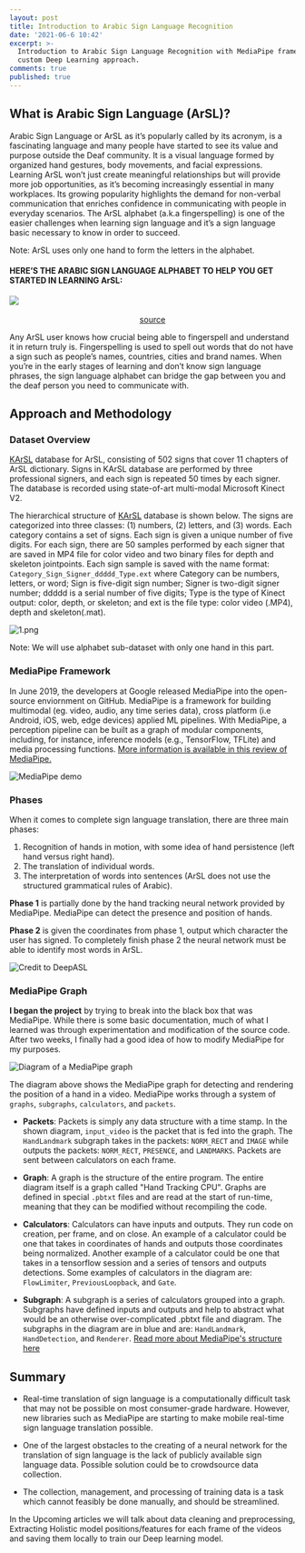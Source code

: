 ```yaml
---
layout: post
title: Introduction to Arabic Sign Language Recognition
date: '2021-06-6 10:42'
excerpt: >-
  Introduction to Arabic Sign Language Recognition with MediaPipe framework and
  custom Deep Learning approach.
comments: true
published: true
---
```


## What is Arabic Sign Language (ArSL)?
Arabic Sign Language or ArSL as it’s popularly called by its acronym, is a fascinating language and many people have started to see its value and purpose outside the Deaf community. It is a visual language formed by organized hand gestures, body movements, and facial expressions. Learning ArSL won’t just create meaningful relationships but will provide more job opportunities, as it’s becoming increasingly essential in many workplaces. Its growing popularity highlights the demand for non-verbal communication that enriches confidence in communicating with people in everyday scenarios. The ArSL alphabet (a.k.a fingerspelling) is one of the easier challenges when learning sign language and it’s a sign language basic necessary to know in order to succeed.

Note: ArSL uses only one hand to form the letters in the alphabet.

#### HERE’S THE ARABIC SIGN LANGUAGE ALPHABET TO HELP YOU GET STARTED IN LEARNING ArSL:
<div class="fig figcenter fighighlight">
  <img src="/img/1-s2.0-S2352340919301283-gr1.jpg">
  <div class="figcaption" style="text-align: center;"><br><a href="https://data.mendeley.com/datasets/y7pckrw6z2/1?fbclid=IwAR0ucbKGH9VdkzI2LccuTnk5wcoMQ0odAKSQkq6wKmG9-cvsDj4hwm9Rnb8">source</a><br>
  </div>
</div>

Any ArSL user knows how crucial being able to fingerspell and understand it in return truly is. Fingerspelling is used to spell out words that do not have a sign such as people’s names, countries, cities and brand names. When you’re in the early stages of learning and don’t know sign language phrases, the sign language alphabet can bridge the gap between you and the deaf person you need to communicate with.


## Approach and Methodology
### Dataset Overview
[KArSL](https://dl.acm.org/doi/10.1145/3423420) database for ArSL, consisting of 502 signs that cover 11 chapters of ArSL dictionary. Signs in KArSL database are performed by three professional signers, and each sign is repeated 50 times by each signer. The database is recorded using state-of-art multi-modal Microsoft Kinect V2.

The hierarchical structure of [KArSL](https://dl.acm.org/doi/10.1145/3423420) database is shown below. The signs are categorized into three classes: (1) numbers, (2) letters, and (3) words. Each category contains a set of signs. Each sign is given a unique number of five digits. For each sign, there are 50 samples performed by each signer that are saved in MP4 file for color video and two binary files for depth and skeleton jointpoints. Each sign sample is saved with the name format: `Category_Sign_Signer_ddddd_Type.ext` where Category can be numbers, letters, or word; Sign is five-digit sign number; Signer is two-digit signer number; ddddd is a serial number of five digits; Type is the type of Kinect output: color, depth, or skeleton; and ext is the file type: color video (.MP4), depth and skeleton(.mat).

![1.png]({{site.baseurl}}/img/1.png)

Note: We will use alphabet sub-dataset with only one hand in this part.

### MediaPipe Framework
In June 2019, the developers at Google released MediaPipe into the open-source enviornment on GitHub. MediaPipe is a framework for building multimodal (eg. video, audio, any time series data), cross platform (i.e Android, iOS, web, edge devices) applied ML pipelines. With MediaPipe, a perception pipeline can be built as a graph of modular components, including, for instance, inference models (e.g., TensorFlow, TFLite) and media processing functions. [More information is available in this review of MediaPipe.](https://github.com/google/mediapipe/)

![MediaPipe demo](https://github.com/AriAlavi/SigNN/blob/master/docs/images/mobile/hand_tracking_3d_android_gpu.gif?raw=true)

### Phases
When it comes to complete sign language translation, there are three main phases:

1. Recognition of hands in motion, with some idea of hand persistence (left hand versus right hand).
1. The translation of individual words.
1. The interpretation of words into sentences (ArSL does not use the structured grammatical rules of Arabic).

**Phase 1** is partially done by the hand tracking neural network provided by MediaPipe. MediaPipe can  detect the presence and position of hands.

**Phase 2** is given the coordinates from phase 1, output which character the user has signed. To completely finish phase 2 the neural network must be able to identify most words in ArSL.

![Credit to DeepASL](https://user-images.githubusercontent.com/49175620/76172748-170c8680-6156-11ea-87d0-2045b5b1e373.png)

### MediaPipe Graph

**I began the project** by trying to break into the black box that was MediaPipe. While there is some basic documentation, much of what I learned was through experimentation and modification of the source code. After two weeks, I finally had a good idea of how to modify MediaPipe for my purposes.  

![Diagram of a MediaPipe graph](https://github.com/AriAlavi/SigNN/blob/master/docs/images/mobile/hand_tracking_mobile.png?raw=true)

The diagram above shows the MediaPipe graph for detecting and rendering the position of a hand in a video. MediaPipe works through a system of `graphs`, `subgraphs`, `calculators`, and `packets`.

- **Packets**: Packets is simply any data structure with a time stamp. In the shown diagram, `input_video` is the packet that is fed into the graph. The `HandLandmark` subgraph takes in the packets: `NORM_RECT` and `IMAGE` while outputs the packets: `NORM_RECT`, `PRESENCE`, and `LANDMARKS`. Packets are sent between calculators on each frame.

- **Graph**: A graph is the structure of the entire program. The entire diagram itself is a graph called "Hand Tracking CPU". Graphs are defined in special `.pbtxt` files and are read at the start of run-time, meaning that they can be modified without recompiling the code.

- **Calculators**: Calculators can have inputs and outputs. They run code on creation, per frame, and on close. An example of a calculator could be one that takes in coordinates of hands and outputs those coordinates being normalized. Another example of a calculator could be one that takes in a tensorflow session and a series of tensors and outputs detections. Some examples of calculators in the diagram are: `FlowLimiter`, `PreviousLoopback`, and `Gate`.

- **Subgraph**: A subgraph is a series of calculators grouped into a graph. Subgraphs have defined inputs and outputs and help to abstract what would be an otherwise over-complicated .pbtxt file and diagram. The subgraphs in the diagram are in blue and are: `HandLandmark`, `HandDetection`, and `Renderer`. [ Read more about MediaPipe's structure here](https://google.github.io/mediapipe/framework_concepts/framework_concepts.html)

## Summary
- Real-time translation of sign language is a computationally difficult task that may not be possible on most consumer-grade hardware. However, new libraries such as MediaPipe are starting to make mobile real-time sign language translation possible.

- One of the largest obstacles to the creating of a neural network for the translation of sign language is the lack of publicly available sign language data. Possible solution could be to crowdsource data collection.

- The collection, management, and processing of training data is a task which cannot feasibly be done manually, and should be streamlined.

In the Upcoming articles we will talk about data cleaning and preprocessing, Extracting Holistic model positions/features for each frame of the videos and saving them locally to train our Deep learning model.
